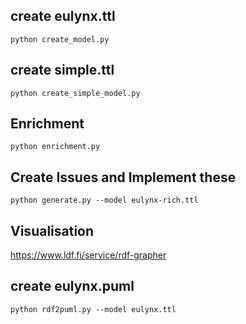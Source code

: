 
## create eulynx.ttl 
```
python create_model.py
```
## create simple.ttl 
```
python create_simple_model.py
```


## Enrichment
```
python enrichment.py
```


## Create Issues and Implement these
```
python generate.py --model eulynx-rich.ttl
```



## Visualisation

https://www.ldf.fi/service/rdf-grapher

## create eulynx.puml
```
python rdf2puml.py --model eulynx.ttl
```